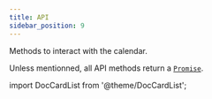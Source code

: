 ```yaml
---
title: API
sidebar_position: 9
---
```


Methods to interact with the calendar.

Unless mentionned, all API methods return a [`Promise`](https://developer.mozilla.org/en-US/docs/Web/JavaScript/Reference/Global_Objects/Promise).

import DocCardList from '@theme/DocCardList';

<DocCardList />
